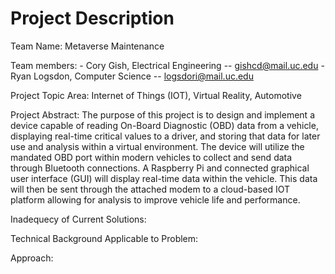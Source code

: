 # Project Description

Team Name: Metaverse Maintenance

Team members:
    - Cory Gish, Electrical Engineering -- gishcd@mail.uc.edu
    - Ryan Logsdon, Computer Science -- logsdori@mail.uc.edu
    
Project Topic Area: Internet of Things (IOT), Virtual Reality, Automotive

Project Abstract: The purpose of this project is to design and implement a device capable of reading On-Board Diagnostic (OBD) data from a vehicle, displaying real-time critical values to a driver, and storing that data for later use and analysis within a virtual environment. The device will utilize the mandated OBD port within modern vehicles to collect and send data through Bluetooth connections. A Raspberry Pi and connected graphical user interface (GUI) will display real-time data within the vehicle. This data will then be sent through the attached modem to a cloud-based IOT platform allowing for analysis to improve vehicle life and performance.

Inadequecy of Current Solutions:

Technical Background Applicable to Problem:

Approach:
    